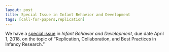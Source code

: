 ```yaml
---
layout: post
title: Special Issue in Infant Behavior and Development
tags: [call-for-papers,replication]
---
```


We have a [special issue](https://www.journals.elsevier.com/infant-behavior-and-development/call-for-papers/call-for-papers-replication-collaboration-and-best-practices) in _Infant Behavior and Development_, due date April 1, 2018, on the topic of “Replication, Collaboration, and Best Practices in Infancy Research.”